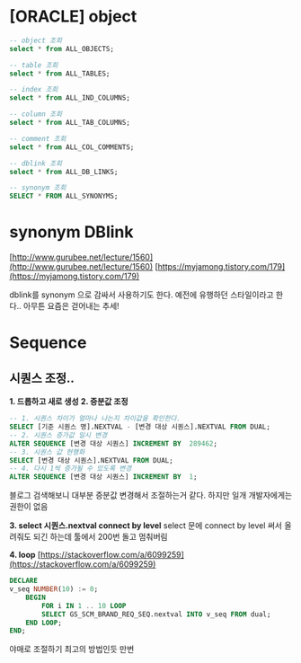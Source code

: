 
# [ORACLE] object

```sql 
-- object 조회
select * from ALL_OBJECTS;
```

```sql 
-- table 조회
select * from ALL_TABLES;
```

```sql 
-- index 조회
select * from ALL_IND_COLUMNS;
```

```sql 
-- column 조회
select * from ALL_TAB_COLUMNS;
```

```sql 
-- comment 조회
select * from ALL_COL_COMMENTS;
```

```sql 
-- dblink 조회
select * from ALL_DB_LINKS;
```

```sql 
-- synonym 조회
SELECT * FROM ALL_SYNONYMS;
```

# synonym DBlink

[http://www.gurubee.net/lecture/1560](http://www.gurubee.net/lecture/1560)
[https://myjamong.tistory.com/179](https://myjamong.tistory.com/179)

dblink를 synonym 으로 감싸서 사용하기도 한다. 예전에 유행하던 스타일이라고 한다.. 아무튼 요즘은 걷어내는 추세!

# Sequence
## 시퀀스 조정..
**1. 드롭하고 새로 생성**
**2. 증분값 조정**
```sql
-- 1. 시퀀스 차이가 얼마나 나는지 차이값을 확인한다.  
SELECT [기준 시퀀스 명].NEXTVAL - [변경 대상 시퀀스].NEXTVAL FROM DUAL; 
-- 2. 시퀀스 증가값 일시 변경  
ALTER SEQUENCE [변경 대상 시퀀스] INCREMENT BY  289462; 
-- 3. 시퀀스 값 현행화  
SELECT [변경 대상 시퀀스].NEXTVAL FROM DUAL; 
-- 4. 다시 1씩 증가될 수 있도록 변경  
ALTER SEQUENCE [변경 대상 시퀀스] INCREMENT BY  1;
```
블로그 검색해보니 대부분 증분값 변경해서 조절하는거 같다.
하지만 일개 개발자에게는 권한이 없음

**3. select 시퀀스.nextval connect by level**
  select 문에 connect by level 써서 올려줘도 되긴 하는데 툴에서 200번 돌고 멈춰버림

**4. loop**
[https://stackoverflow.com/a/6099259](https://stackoverflow.com/a/6099259)
```sql
DECLARE
v_seq NUMBER(10) := 0;
	BEGIN
		FOR i IN 1 .. 10 LOOP
		SELECT GS_SCM_BRAND_REQ_SEQ.nextval INTO v_seq FROM dual;
	END LOOP;
END;
```
야매로 조절하기 최고의 방법인듯 만번





<!--stackedit_data:
eyJoaXN0b3J5IjpbLTEyMDkzMDY4MjcsLTQ2NjYwMzI3MSwtOT
Y3MTIxODEsMTQ3NTAxMzkyMCwtMTQzMDMyNDQ0OCwtMTkwOTgx
NDk1NywyMDgxNDczMzU5XX0=
-->